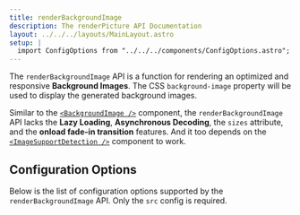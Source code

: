```yaml
---
title: renderBackgroundImage
description: The renderPicture API Documentation
layout: ../../../layouts/MainLayout.astro
setup: |
  import ConfigOptions from "../../../components/ConfigOptions.astro";
---
```


The `renderBackgroundImage` API is a function for rendering an optimized and responsive **Background Images**. The CSS `background-image` property will be used to display the generated background images.

Similar to the [`<BackgroundImage />`](/en/components/BackgroundImage) component, the `renderBackgroundImage` API lacks the **Lazy Loading**, **Asynchronous Decoding**, the `sizes` attribute, and the **onload fade-in transition** features. And it too depends on the [`<ImageSupportDetection />`](/en/components-and-apis#imagesupportdetection) component to work.

## Configuration Options

Below is the list of configuration options supported by the `renderBackgroundImage` API. Only the `src` config is required.

<ConfigOptions api="renderBackgroundImage" />
